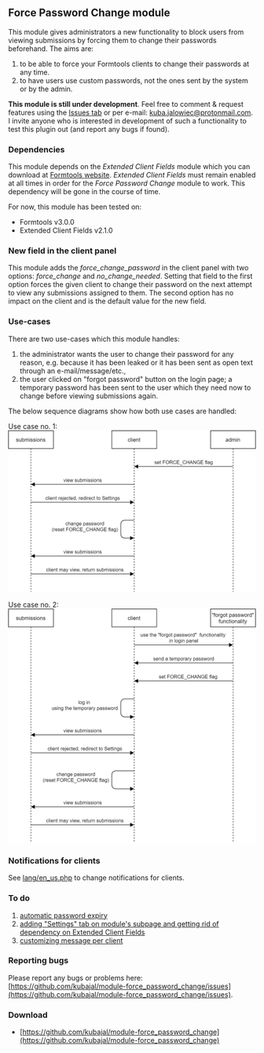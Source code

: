 ## Force Password Change module

This module gives administrators a new functionality to block users from viewing submissions by forcing them to change their passwords beforehand. The aims are:
1) to be able to force your Formtools clients to change their passwords at any time.
2) to have users use custom passwords, not the ones sent by the system or by the admin.

**This module is still under development**. Feel free to comment & request features using the [Issues tab](https://github.com/kubajal/module-force_password_change/issues) or per e-mail: kuba.jalowiec@protonmail.com. I invite anyone who is interested in development of such a functionality to test this plugin out (and report any bugs if found).

### Dependencies

This module depends on the _Extended Client Fields_ module which you can download at [Formtools website](https://docs.formtools.org/modules/). _Extended Client Fields_ must remain enabled at all times in order for the _Force Password Change_ module to work. This dependency will be gone in the course of time.

For now, this module has been tested on:
- Formtools v3.0.0
- Extended Client Fields v2.1.0

### New field in the client panel

This module adds the *force_change_password* in the client panel with two options: *force_change* and *no_change_needed*. Setting that field to the first option forces the given client to change their password on the next attempt to view any submissions assigned to them. The second option has no impact on the client and is the default value for the new field.

### Use-cases

There are two use-cases which this module handles:

1. the administrator wants the user to change their password for any reason, e.g. because it has been leaked or it has been sent as open text through an e-mail/message/etc.,
2. the user clicked on "forgot password" button on the login page; a temporary password has been sent to the user which they need now to change before viewing submissions again.

The below sequence diagrams show how both use cases are handled:

Use case no. 1:
![Use case 1](flow1.png)

Use case no. 2:
![Use case 2](flow2.png)

### Notifications for clients

See [lang/en_us.php](https://github.com/kubajal/module-force_password_change/blob/master/lang/en_us.php) to change notifications for clients.

### To do

1. [automatic password expiry](https://github.com/kubajal/module-force_password_change/milestone/2)
2. [adding "Settings" tab on module's subpage and getting rid of dependency on Extended Client Fields](https://github.com/kubajal/module-force_password_change/milestone/1)
3. [customizing message per client](https://github.com/kubajal/module-force_password_change/milestone/3)

### Reporting bugs

Please report any bugs or problems here: [https://github.com/kubajal/module-force_password_change/issues](https://github.com/kubajal/module-force_password_change/issues).

### Download

- [https://github.com/kubajal/module-force_password_change](https://github.com/kubajal/module-force_password_change)
